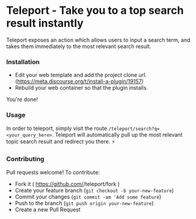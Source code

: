 # Teleport - Take you to a top search result instantly

Teleport exposes an action which allows users to input a search term, and takes them immediately to the most relevant search result.

### Installation
- Edit your web template and add the project clone url. (https://meta.discourse.org/t/install-a-plugin/19157)
- Rebuild your web container so that the plugin installs.

You're done!

### Usage

In order to teleport, simply visit the route `/teleport/search?q=<your_query_here>`.
Teleport will automatically pull up the most relevant topic search result and redirect you there. :zap:

### Contributing

Pull requests welcome! To contribute:
- Fork it ( https://github.com/<your-github-username>/teleport/fork )
- Create your feature branch (`git checkout -b your-new-feature`)
- Commit your changes (`git commit -am 'Add some feature`)
- Push to the branch (`git push origin your-new-feature`)
- Create a new Pull Request
